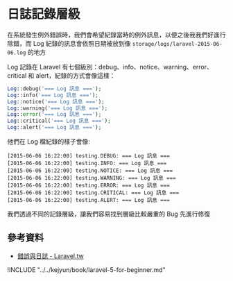 # 日誌記錄層級

在系統發生例外錯誤時，我們會希望紀錄當時的例外訊息，以便之後我我們好進行除錯，而 Log 紀錄的訊息會依照日期被放到像 `storage/logs/laravel-2015-06-06.log` 的地方

Log 記錄在 Laravel 有七個級別：debug、info、notice、warning、error、critical 和 alert，紀錄的方式會像這樣：

```php
Log::debug('=== Log 訊息 ===');
Log::info('=== Log 訊息 ===');
Log::notice('=== Log 訊息 ===');
Log::warning('=== Log 訊息 ===');
Log::error('=== Log 訊息 ===');
Log::critical('=== Log 訊息 ===');
Log::alert('=== Log 訊息 ===');
```

他們在 Log 檔紀錄的樣子會像:

```
[2015-06-06 16:22:00] testing.DEBUG: === Log 訊息 ===
[2015-06-06 16:22:00] testing.INFO: === Log 訊息 ===
[2015-06-06 16:22:00] testing.NOTICE: === Log 訊息 ===
[2015-06-06 16:22:00] testing.WARNING: === Log 訊息 ===
[2015-06-06 16:22:00] testing.ERROR: === Log 訊息 ===
[2015-06-06 16:22:00] testing.CRITICAL: === Log 訊息 ===
[2015-06-06 16:22:00] testing.ALERT: === Log 訊息 ===
```

我們透過不同的記錄層級，讓我們容易找到層級比較嚴重的 Bug 先進行修復


## 參考資料
* [錯誤與日誌 - Laravel.tw](http://laravel.tw/docs/5.0/errors)


!INCLUDE "../../kejyun/book/laravel-5-for-beginner.md"
